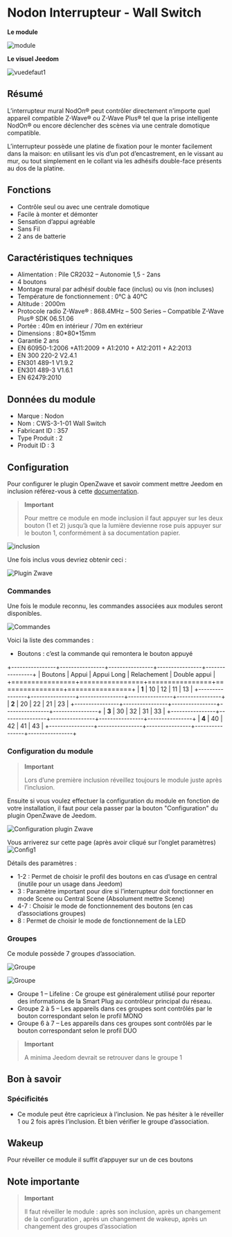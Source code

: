 # Nodon Interrupteur - Wall Switch

**Le module**

![module](images/nodon.wallswitch/module.jpg)

**Le visuel Jeedom**

![vuedefaut1](images/nodon.wallswitch/vuedefaut1.jpg)

## Résumé

L’interrupteur mural NodOn® peut contrôler directement n’importe quel appareil compatible Z-Wave® ou Z-Wave Plus® tel que la prise intelligente NodOn® ou encore déclencher des scènes via une centrale domotique compatible.

L’interrupteur possède une platine de fixation pour le monter facilement dans la maison: en utilisant les vis d’un pot d’encastrement, en le vissant au mur, ou tout simplement en le collant via les adhésifs double-face présents au dos de la platine.

## Fonctions

-   Contrôle seul ou avec une centrale domotique
-   Facile à monter et démonter
-   Sensation d’appui agréable
-   Sans Fil
-   2 ans de batterie

## Caractéristiques techniques

-   Alimentation : Pile CR2032 – Autonomie 1,5 - 2ans
-   4 boutons
-   Montage mural par adhésif double face (inclus) ou vis (non incluses)
-   Température de fonctionnement : 0°C à 40°C
-   Altitude : 2000m
-   Protocole radio Z-Wave® : 868.4MHz – 500 Series – Compatible Z-Wave Plus® SDK 06.51.06
-   Portée : 40m en intérieur / 70m en extérieur
-   Dimensions : 80\*80\*15mm
-   Garantie 2 ans
-   EN 60950-1:2006 +A11:2009 + A1:2010 + A12:2011 + A2:2013
-   EN 300 220-2 V2.4.1
-   EN301 489-1 V1.9.2
-   EN301 489-3 V1.6.1
-   EN 62479:2010

## Données du module

-   Marque : Nodon
-   Nom : CWS-3-1-01 Wall Switch
-   Fabricant ID : 357
-   Type Produit : 2
-   Produit ID : 3

## Configuration

Pour configurer le plugin OpenZwave et savoir comment mettre Jeedom en inclusion référez-vous à cette [documentation](../plugins/automation%20protocol/openzwave/).

> **Important**
>
> Pour mettre ce module en mode inclusion il faut appuyer sur les deux bouton (1 et 2) jusqu’à que la lumière devienne rose puis appuyer sur le bouton 1, conformément à sa documentation papier.

![inclusion](images/nodon.wallswitch/inclusion.jpg)

Une fois inclus vous devriez obtenir ceci :

![Plugin Zwave](images/nodon.wallswitch/information.jpg)

### Commandes

Une fois le module reconnu, les commandes associées aux modules seront disponibles.

![Commandes](images/nodon.wallswitch/commandes.jpg)

Voici la liste des commandes :

-   Boutons : c’est la commande qui remontera le bouton appuyé

+----------------+----------------+----------------+----------------+----------------+
| Boutons        | Appui          | Appui Long     | Relachement    | Double appui   |
+================+================+================+================+================+
| **1**          | 10             | 12             | 11             | 13             |
+----------------+----------------+----------------+----------------+----------------+
| **2**          | 20             | 22             | 21             | 23             |
+----------------+----------------+----------------+----------------+----------------+
| **3**          | 30             | 32             | 31             | 33             |
+----------------+----------------+----------------+----------------+----------------+
| **4**          | 40             | 42             | 41             | 43             |
+----------------+----------------+----------------+----------------+----------------+

### Configuration du module

> **Important**
>
> Lors d’une première inclusion réveillez toujours le module juste après l’inclusion.

Ensuite si vous voulez effectuer la configuration du module en fonction de votre installation, il faut pour cela passer par la bouton "Configuration" du plugin OpenZwave de Jeedom.

![Configuration plugin Zwave](images/plugin/bouton_configuration.jpg)

Vous arriverez sur cette page (après avoir cliqué sur l’onglet paramètres)
![Config1](images/nodon.wallswitch/config1.jpg)

Détails des paramètres :

-   1-2 : Permet de choisir le profil des boutons en cas d’usage en central (inutile pour un usage dans Jeedom)
-   3 : Paramètre important pour dire si l’interrupteur doit fonctionner en mode Scene ou Central Scene (Absolument mettre Scene)
-   4-7 : Choisir le mode de fonctionnement des boutons (en cas d’associations groupes)
-   8 : Permet de choisir le mode de fonctionnement de la LED

### Groupes

Ce module possède 7 groupes d’association.

![Groupe](images/nodon.wallswitch/groupe.jpg)

![Groupe](images/nodon.wallswitch/groupe2.jpg)

-   Groupe 1 – Lifeline : Ce groupe est généralement utilisé pour reporter des informations de la Smart Plug au contrôleur principal du réseau.
-   Groupe 2 à 5 – Les appareils dans ces groupes sont contrôlés par le bouton correspondant selon le profil MONO
-   Groupe 6 à 7 – Les appareils dans ces groupes sont contrôlés par le bouton correspondant selon le profil DUO

> **Important**
>
> A minima Jeedom devrait se retrouver dans le groupe 1

## Bon à savoir

### Spécificités

-   Ce module peut être capricieux à l’inclusion. Ne pas hésiter à le réveiller 1 ou 2 fois après l’inclusion. Et bien vérifier le groupe d’association.

## Wakeup

Pour réveiller ce module il suffit d’appuyer sur un de ces boutons

## Note importante

> **Important**
>
> Il faut réveiller le module : après son inclusion, après un changement de la configuration , après un changement de wakeup, après un changement des groupes d’association
